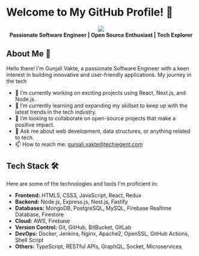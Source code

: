 # Welcome to My GitHub Profile! 👋

<p align="center">
  <img src="https://images.weserv.nl/?url=avatars.githubusercontent.com/u/110452869?v=4?v=4&h=300&w=300&fit=cover&mask=circle" />
  <br />
  <b>Passionate Software Engineer | Open Source Enthusiast | Tech Explorer</b>
</p>

## About Me 🚀

Hello there! I'm Gunjali Vakte, a passionate Software Engineer with a keen interest in building innovative and user-friendly applications. My journey in the tech

- 🔭 I’m currently working on exciting projects using React, Next.js, and Node.js.
- 🌱 I’m currently learning and expanding my skillset to keep up with the latest trends in the tech industry.
- 👯 I’m looking to collaborate on open-source projects that make a positive impact.
- 💬 Ask me about web development, data structures, or anything related to tech.
- 📫 How to reach me: gunjali.vakte@techiegent.com

## Tech Stack 🛠️

Here are some of the technologies and tools I'm proficient in:

- **Frontend:** HTML5, CSS3, JavaScript, React, Redux
- **Backend:** Node.js, Express.js, Nest.js, Fastify
- **Databases:** MongoDB, PostgreSQL, MySQL, Firebase Realtime Database, Firestore
- **Cloud:** AWS, Firebase
- **Version Control:** Git, GitHub, BitBucket, GitLab
- **DevOps:** Docker, Jenkins, Nginx, Apache2, OpenSSL, GitHub Actions, Shell Script
- **Others:** TypeScript, RESTful APIs, GraphQL, Socket, Microservices
